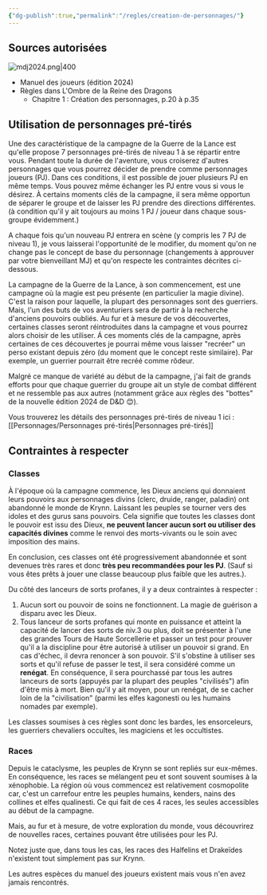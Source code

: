 ```yaml
---
{"dg-publish":true,"permalink":"/regles/creation-de-personnages/"}
---
```


## Sources autorisées

![mdj2024.png|400](/img/user/assets/mdj2024.png)
- Manuel des joueurs (édition 2024)
- Règles dans L'Ombre de la Reine des Dragons
	- Chapitre 1 : Création des personnages, p.20 à p.35

## Utilisation de personnages pré-tirés
Une des caractéristique de la campagne de la Guerre de la Lance est qu'elle propose 7 personnages pré-tirés de niveau 1 à se répartir entre vous. Pendant toute la durée de l'aventure, vous croiserez d'autres personnages que vous pourrez décider de prendre comme personnages joueurs (PJ). Dans ces conditions, il est possible de jouer plusieurs PJ en même temps. Vous pouvez même échanger les PJ entre vous si vous le désirez. À certains moments clés de la campagne, il sera même opportun de séparer le groupe et de laisser les PJ prendre des directions différentes. (à condition qu'il y ait toujours au moins 1 PJ / joueur dans chaque sous-groupe évidemment.)

A chaque fois qu'un nouveau PJ entrera en scène (y compris les 7 PJ de niveau 1), je vous laisserai l'opportunité de le modifier, du moment qu'on ne change pas le concept de base du personnage (changements à approuver par votre bienveillant MJ) et qu'on respecte les contraintes décrites ci-dessous.

La campagne de la Guerre de la Lance, à son commencement, est une campagne où la magie est peu présente (en particulier la magie divine). C'est la raison pour laquelle, la plupart des personnages sont des guerriers. Mais, l'un des buts de vos aventuriers sera de partir à la recherche d'anciens pouvoirs oubliés. Au fur et à mesure de vos découvertes, certaines classes seront réintroduites dans la campagne et vous pourrez alors choisir de les utiliser. Á ces moments clés de la campagne, après certaines de ces découvertes je pourrai même vous laisser "recréer" un perso existant depuis zéro (du moment que le concept reste similaire). Par exemple, un guerrier pourrait être recréé comme rôdeur.

Malgré ce manque de variété au début de la campagne, j'ai fait de grands efforts pour que chaque guerrier du groupe ait un style de combat différent et ne ressemble pas aux autres (notamment grâce aux règles des "bottes" de la nouvelle édition 2024 de D&D 😊).

Vous trouverez les détails des personnages pré-tirés de niveau 1 ici : [[Personnages/Personnages pré-tirés\|Personnages pré-tirés]]

## Contraintes à respecter

### Classes
À l'époque où la campagne commence, les Dieux anciens qui donnaient leurs pouvoirs aux personnages divins (clerc, druide, ranger, paladin) ont abandonné le monde de Krynn. Laissant les peuples se tourner vers des idoles et des gurus sans pouvoirs.
Cela signifie que toutes les classes dont le pouvoir est issu des Dieux, **ne peuvent lancer aucun sort ou utiliser des capacités divines** comme le renvoi des morts-vivants ou le soin avec imposition des mains.

En conclusion, ces classes ont été progressivement abandonnée et sont devenues très rares et donc **très peu recommandées pour les PJ**. (Sauf si vous êtes prêts à jouer une classe beaucoup plus faible que les autres.).

Du côté des lanceurs de sorts profanes, il y a deux contraintes à respecter : 
1. Aucun sort ou pouvoir de soins ne fonctionnent. La magie de guérison a disparu avec les Dieux.
2. Tous lanceur de sorts profanes qui monte en puissance et atteint la capacité de lancer des sorts de niv.3 ou plus, doit se présenter à l'une des grandes Tours de Haute Sorcellerie et passer un test pour prouver qu'il a la discipline pour être autorisé à utiliser un pouvoir si grand. En cas d'échec, il devra renoncer à son pouvoir. S'il s'obstine à utiliser ses sorts et qu'il refuse de passer le test, il sera considéré comme un **renégat**. En conséquence, il sera pourchassé par tous les autres lanceurs de sorts (appuyés par la plupart des peuples "civilisés") afin d'être mis à mort. Bien qu'il y ait moyen, pour un renégat, de se cacher loin de la "civilisation" (parmi les elfes kagonesti ou les humains nomades par exemple).

Les classes soumises à ces règles sont donc les bardes, les ensorceleurs, les guerriers chevaliers occultes, les magiciens et les occultistes.

### Races
Depuis le cataclysme, les peuples de Krynn se sont repliés sur eux-mêmes. En conséquence, les races se mélangent peu et sont souvent soumises à la xénophobie.
La région où vous commencez est relativement cosmopolite car, c'est un carrefour entre les peuples humains, kenders, nains des collines et elfes qualinesti. Ce qui fait de ces 4 races, les seules accessibles au début de la campagne.

Mais, au fur et à mesure, de votre exploration du monde, vous découvrirez de nouvelles races, certaines pouvant être utilisées pour les PJ.

Notez juste que, dans tous les cas, les races des Halfelins et Drakeïdes n'existent tout simplement pas sur Krynn. 

Les autres espèces du manuel des joueurs existent mais vous n'en avez jamais rencontrés.



